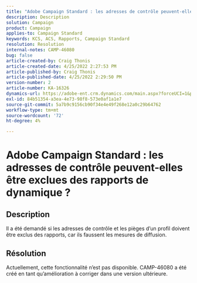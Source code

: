 ```yaml
---
title: "Adobe Campaign Standard : les adresses de contrôle peuvent-elles être exclues des rapports de dynamique ?"
description: Description
solution: Campaign
product: Campaign
applies-to: Campaign Standard
keywords: KCS, ACS, Rapports, Campaign Standard
resolution: Resolution
internal-notes: CAMP-46080
bug: false
article-created-by: Craig Thonis
article-created-date: 4/25/2022 2:27:53 PM
article-published-by: Craig Thonis
article-published-date: 4/25/2022 2:29:50 PM
version-number: 2
article-number: KA-16326
dynamics-url: https://adobe-ent.crm.dynamics.com/main.aspx?forceUCI=1&pagetype=entityrecord&etn=knowledgearticle&id=1a050fe1-a3c4-ec11-a7b6-0022480a1ec2
exl-id: 84b51354-a3ea-4e73-98f8-573e0af1a1e7
source-git-commit: 5a7b9c9156cb90f34e4e49f268e12a0c29b64762
workflow-type: tm+mt
source-wordcount: '72'
ht-degree: 4%

---
```


# Adobe Campaign Standard : les adresses de contrôle peuvent-elles être exclues des rapports de dynamique ?

## Description


Il a été demandé si les adresses de contrôle et les pièges d’un profil doivent être exclus des rapports, car ils faussent les mesures de diffusion.


## Résolution


Actuellement, cette fonctionnalité n’est pas disponible. CAMP-46080 a été créé en tant qu’amélioration à corriger dans une version ultérieure.
